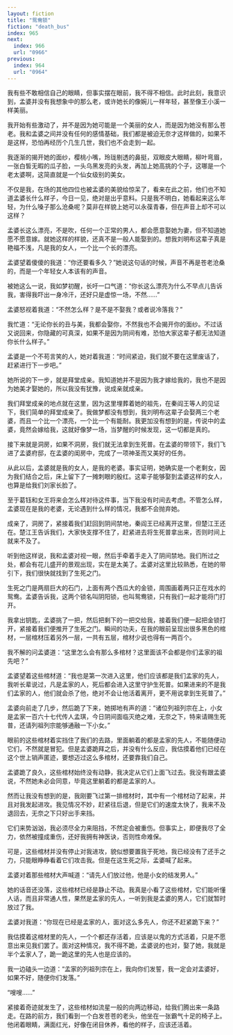 ```yaml
---
layout: fiction
title: "鸳鸯锁"
fiction: "death_bus"
index: 965
next:
  index: 966
  url: "0966"
previous:
  index: 964
  url: "0964"
---
```

我有些不敢相信自己的眼睛，但事实摆在眼前，我不得不相信。此时此刻，我意识到，孟婆并没有我想象中的那么老，或许她长的像婉儿一样年轻，甚至像王小溪一样美丽。

我开始有些激动了，并不是因为她可能是一个美丽的女人，而是因为她没有那么苍老。我和孟婆之间并没有任何的感情基础，我们都是被迫无奈才这样做的，如果不是这样，恐怕再经历个几生几世，我们也不会走到一起。

我逐渐的揭开她的面纱，樱桃小嘴，玲珑剔透的鼻挺，双眼皮大眼睛，柳叶弯眉，一张白皙无暇的瓜子脸，一头乌黑发亮的头发，再加上她高挑的个子，这哪是一个老太婆啊，这简直就是一个仙女级别的美女。

不仅是我，在场的其他四位也被孟婆的美貌给惊呆了，看来在此之前，他们也不知道孟婆长什么样子，今日一见，绝对是出乎意料。只是我不明白，她看起来这么年轻，为什么嗓子那么沧桑呢？莫非在样貌上她可以永葆青春，但在声音上却不可以这样？

孟婆长这么漂亮，不是吹，任何一个正常的男人，都会愿意娶她为妻，但不知道她愿不愿意嫁。就她这样的样貌，还真不是一般人能娶到的。想我刘明布这辈子真是艳福不浅，凡是我的女人，一个比一个长的漂亮。

孟婆望着傻傻的我道：“你还要看多久？”她说这句话的时候，声音不再是苍老沧桑的，而是一个年轻女人本该有的声音。

被她这么一说，我如梦初醒，长吁一口气道：“你长这么漂亮为什么不早点儿告诉我，害得我吓出一身冷汗，还好只是虚惊一场，不然……”

孟婆怒视着我道：“不然怎么样？是不是不娶我？或者说冷落我？”

我忙道：“无论你长的丑与美，我都会娶你，不然我也不会揭开你的面纱。不过话又说回来，你隐藏的可真深，如果不是因为阴间有难，恐怕大家这辈子都无法知道你长什么样子。”

孟婆是一个不苟言笑的人，她对着我道：“时间紧迫，我们就不要在这里废话了，赶紧进行下一步吧。”

她所说的下一步，就是拜堂成亲。我知道她并不是因为我才嫁给我的，我也不是因为她美才娶她的，所以我没有犹豫，说成亲就成亲。

我们拜堂成亲的地点就在这里，因为这里埋葬着她的祖先，在秦阎王等人的见证下，我们简单的拜堂成亲了。我做梦都没有想到，我刘明布这辈子会娶两三个老婆，而且一个比一个漂亮，一个比一个有能耐。我更加没有想到的是，传说中的孟婆，竟然会嫁给我，这就好像梦一场，当梦醒的时候发现，这一切都是真的。

接下来就是洞房，如果不洞房，我们就无法拿到生死普。在孟婆的带领下，我们飞进了孟婆府邸，在孟婆的闺房中，完成了一项神圣而又美好的任务。

从此以后，孟婆就是我的女人，是我的老婆。事实证明，她确实是一个老剩女，因为我们结合之后，床上留下了一摊刺眼的殷红。这辈子能够娶到孟婆这样的女人，也算是给我们刘家长脸了。

至于葛钰和女王将来会怎么样对待这件事，当下我没有时间去考虑。不管怎么样，孟婆现在是我的老婆，无论遇到什么样的情况，我都不会抛弃她。

成亲了，洞房了，紧接着我们赶回到阴间禁地，秦阎王已经离开这里，但楚江王还在。楚江王告诉我们，大家快支撑不住了，赶紧进去将生死普拿出来，否则时间上就来不及了。

听到他这样说，我和孟婆对视一眼，然后手牵着手走入了阴间禁地。我们所过之处，都会有花儿盛开的景观出现，实在是太美了。孟婆对这里比较熟悉，在她的带引下，我们很快就找到了生死之门。

生死之门是两扇巨大的石门，上面有两个西瓜大的金锁，周围画着两只正在戏水的鸳鸯。孟婆告诉我，这两个锁名叫阴阳锁，也叫鸳鸯锁，只有我们一起才能将门打开。

我拿出钥匙，孟婆挑了一把，然后把剩下的一把交给我，接着我们便一起把金锁打开，紧接着我们便推开了生死之门。瞬间的功夫，在我的眼前呈现出很多黑色的棺材，一层棺材压着另外一层，一共有五层，棺材少说也得有一两百个。

我不解的问孟婆道：“这里怎么会有那么多棺材？这里面该不会都是你们孟家的祖先吧？”

孟婆望着这些棺材道：“我也是第一次进入这里，他们应该都是我们孟家的先人，我听长辈说过，凡是孟家的人，死后都会进入这里守护生死普。如果进来的不是我们孟家的人，他们就会杀了他，绝对不会让他活着离开，更不用说拿到生死普了。”

孟婆向前走了几步，然后跪了下来，她掷地有声的道：“诸位列祖列宗在上，小女是孟家一百六十七代传人孟琪，今日阴间面临灭绝之难，无奈之下，特来请赐生死普，还请列祖列宗能够通融一下小女。”

眼前的这些棺材着实挡住了我们的去路，里面躺着的都是孟家的先人，不能随便动它们，不然就是冒犯。但是孟婆跪拜之后，并没有什么反应，我估摸着他们已经在这个世上销声匿迹，要想迈过这么多棺材，还要靠我们自己。

孟婆跪了良久，这些棺材始终没有动静，我决定从它们上面飞过去。我没有跟孟婆说，不然她未必会同意，毕竟这里躺着的都是孟家的人。

然而让我没有想到的是，我刚要飞过第一排棺材时，其中有一个棺材动了起来，并且对我发起进攻。我见情况不妙，赶紧往后退，但是它们的速度太快了，我来不及退回去，无奈之下只好出手来挡。

它们来势汹汹，我必须尽全力来阻挡，不然定会被重伤。但事实上，即便我尽了全力，依然被撞成重伤，还好我拥有神医诀，否则性命难保。

可是，这些棺材并没有停止对我进攻，貌似想要置我于死地，我已经没有了还手之力，只能眼睁睁看着它们攻击我。但是在这生死之际，孟婆喊了起来。

孟婆对着那些棺材大声喊道：“请先人们放过他，他是小女的结发男人。”

她的话音还没落，这些棺材已经是静止不动。我真是小看了这些棺材，它们能听懂人话，而且非常通人性，果然是孟家的先人，一听到我是孟婆的男人，它们就暂时放过了我。

孟婆对我道：“你现在已经是孟家的人，面对这么多先人，你还不赶紧跪下来？”

我估摸着这棺材里的先人，一个个都还存活着，应该是以鬼的方式活着，只是不愿意出来见我们罢了。面对这种情况，我不得不跪，孟婆说的也对，娶了她，我就是半个孟家人了，跪一跪这里的先人也是应该的。

我一边磕头一边道：“孟家的列祖列宗在上，我向你们发誓，我一定会对孟婆好，如果不好，随便你们发落。”

“嗖嗖……”

紧接着奇迹就发生了，这些棺材如流星一般的向两边移动，给我们腾出来一条路走。在路的前方，我们看到一个白发苍苍的老头，他坐在一张霸气十足的椅子上。他闭着眼睛，满面红光，好像在闭目休养，看他的样子，应该还活着。